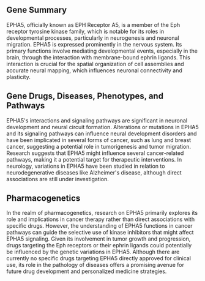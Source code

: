 ## Gene Summary
EPHA5, officially known as EPH Receptor A5, is a member of the Eph receptor tyrosine kinase family, which is notable for its roles in developmental processes, particularly in neurogenesis and neuronal migration. EPHA5 is expressed prominently in the nervous system. Its primary functions involve mediating developmental events, especially in the brain, through the interaction with membrane-bound ephrin ligands. This interaction is crucial for the spatial organization of cell assemblies and accurate neural mapping, which influences neuronal connectivity and plasticity.

## Gene Drugs, Diseases, Phenotypes, and Pathways
EPHA5's interactions and signaling pathways are significant in neuronal development and neural circuit formation. Alterations or mutations in EPHA5 and its signaling pathways can influence neural development disorders and have been implicated in several forms of cancer, such as lung and breast cancer, suggesting a potential role in tumorigenesis and tumor migration. Research suggests that EPHA5 might influence several cancer-related pathways, making it a potential target for therapeutic interventions. In neurology, variations in EPHA5 have been studied in relation to neurodegenerative diseases like Alzheimer's disease, although direct associations are still under investigation.

## Pharmacogenetics
In the realm of pharmacogenetics, research on EPHA5 primarily explores its role and implications in cancer therapy rather than direct associations with specific drugs. However, the understanding of EPHA5 functions in cancer pathways can guide the selective use of kinase inhibitors that might affect EPHA5 signaling. Given its involvement in tumor growth and progression, drugs targeting the Eph receptors or their ephrin ligands could potentially be influenced by the genetic variations in EPHA5. Although there are currently no specific drugs targeting EPHA5 directly approved for clinical use, its role in the pathology of diseases offers a promising avenue for future drug development and personalized medicine strategies.